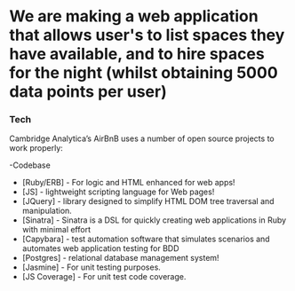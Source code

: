 # We are making a web application that allows user's to list spaces they have available, and to hire spaces for the night (whilst obtaining 5000 data points per user)

### Tech

Cambridge Analytica’s AirBnB uses a number of open source projects to work properly:

-Codebase
* [Ruby/ERB] - For logic and HTML enhanced for web apps!
* [JS] - lightweight scripting language for Web pages!
* [JQuery] - library designed to simplify HTML DOM tree traversal and manipulation.
* [Sinatra] - Sinatra is a DSL for quickly creating web applications in Ruby with minimal effort
* [Capybara] -  test automation software that simulates scenarios and automates web application testing for BDD
* [Postgres] - relational database management system!
* [Jasmine] - For unit testing purposes.
* [JS Coverage] - For unit test code coverage.

